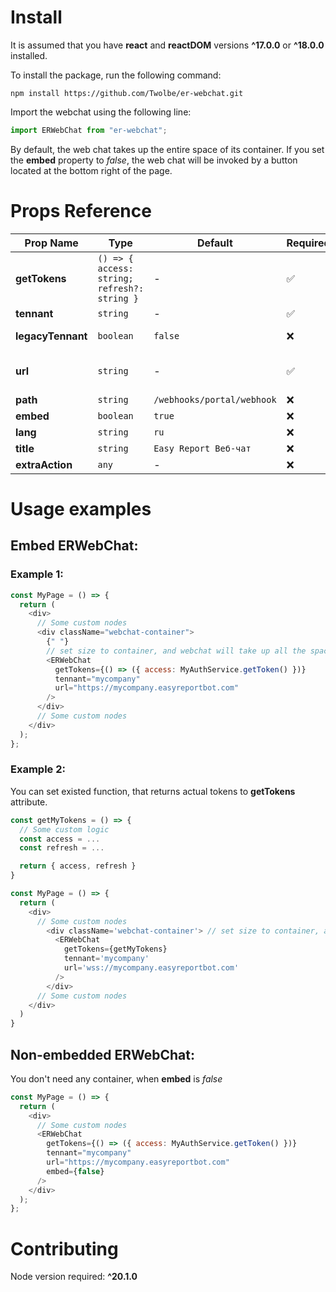 # Install

It is assumed that you have **react** and **reactDOM** versions **^17.0.0** or **^18.0.0** installed.

To install the package, run the following command:

```console
npm install https://github.com/Twolbe/er-webchat.git
```

Import the webchat using the following line:

```js
import ERWebChat from "er-webchat";
```

By default, the web chat takes up the entire space of its container.
If you set the **embed** property to _false_, the web chat will be invoked by a button located at the bottom right of the page.

# Props Reference

| Prop Name         | Type                                         | Default                    | Required | Description                                                                                                |
| ----------------- | -------------------------------------------- | -------------------------- | -------- | ---------------------------------------------------------------------------------------------------------- |
| **getTokens**     | `() => { access: string; refresh?: string }` | -                          | ✅       | function; returns current access and refresh tokens; refresh token is optional                             |
| **tennant**       | `string`                                     | -                          | ✅       | client realm in keycloak                                                                                   |
| **legacyTennant** | `boolean`                                    | `false`                    | ❌       | if `true`, uses legacy tennant structure in ER<25.3.5                                                      |
| **url**           | `string`                                     | -                          | ✅       | URL to reach ER core: [protocol]://easyreport.mycompany.com; protocol values: `wss`, `https`, `ws`, `http` |
| **path**          | `string`                                     | `/webhooks/portal/webhook` | ❌       | path to socket connection                                                                                  |
| **embed**         | `boolean`                                    | `true`                     | ❌       | webchat on page or over page                                                                               |
| **lang**          | `string`                                     | `ru`                       | ❌       | language                                                                                                   |
| **title**         | `string`                                     | `Easy Report Веб-чат`      | ❌       | webchat title                                                                                              |
| **extraAction**   | `any`                                        | -                          | ❌       | extra action for header                                                                                    |

# Usage examples

## Embed ERWebChat:

### Example 1:

```js
const MyPage = () => {
  return (
    <div>
      // Some custom nodes
      <div className="webchat-container">
        {" "}
        // set size to container, and webchat will take up all the space
        <ERWebChat
          getTokens={() => ({ access: MyAuthService.getToken() })}
          tennant="mycompany"
          url="https://mycompany.easyreportbot.com"
        />
      </div>
      // Some custom nodes
    </div>
  );
};
```

### Example 2:

You can set existed function, that returns actual tokens to **getTokens** attribute.

```js
const getMyTokens = () => {
  // Some custom logic
  const access = ...
  const refresh = ...

  return { access, refresh }
}

const MyPage = () => {
  return (
    <div>
      // Some custom nodes
        <div className='webchat-container'> // set size to container, and webchat will take up all the space
          <ERWebChat
            getTokens={getMyTokens}
            tennant='mycompany'
            url='wss://mycompany.easyreportbot.com'
          />
        </div>
      // Some custom nodes
    </div>
  )
}
```

## Non-embedded ERWebChat:

You don't need any container, when **embed** is _false_

```js
const MyPage = () => {
  return (
    <div>
      // Some custom nodes
      <ERWebChat
        getTokens={() => ({ access: MyAuthService.getToken() })}
        tennant="mycompany"
        url="https://mycompany.easyreportbot.com"
        embed={false}
      />
    </div>
  );
};
```

# Contributing

Node version required: **^20.1.0**
